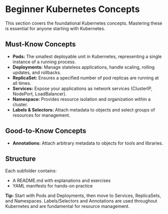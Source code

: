 # Beginner Kubernetes Concepts

This section covers the foundational Kubernetes concepts. Mastering these is essential for anyone starting with Kubernetes.

## Must-Know Concepts
- **Pods:** The smallest deployable unit in Kubernetes, representing a single instance of a running process.
- **Deployments:** Manage stateless applications, handle scaling, rolling updates, and rollbacks.
- **ReplicaSet:** Ensures a specified number of pod replicas are running at all times.
- **Services:** Expose your applications as network services (ClusterIP, NodePort, LoadBalancer).
- **Namespace:** Provides resource isolation and organization within a cluster.
- **Labels & Selectors:** Attach metadata to objects and select groups of resources for management.

## Good-to-Know Concepts
- **Annotations:** Attach arbitrary metadata to objects for tools and libraries.

## Structure
Each subfolder contains:
- A README.md with explanations and exercises
- YAML manifests for hands-on practice

**Tip:** Start with Pods and Deployments, then move to Services, ReplicaSets, and Namespaces. Labels/Selectors and Annotations are used throughout Kubernetes and are fundamental for resource management.
